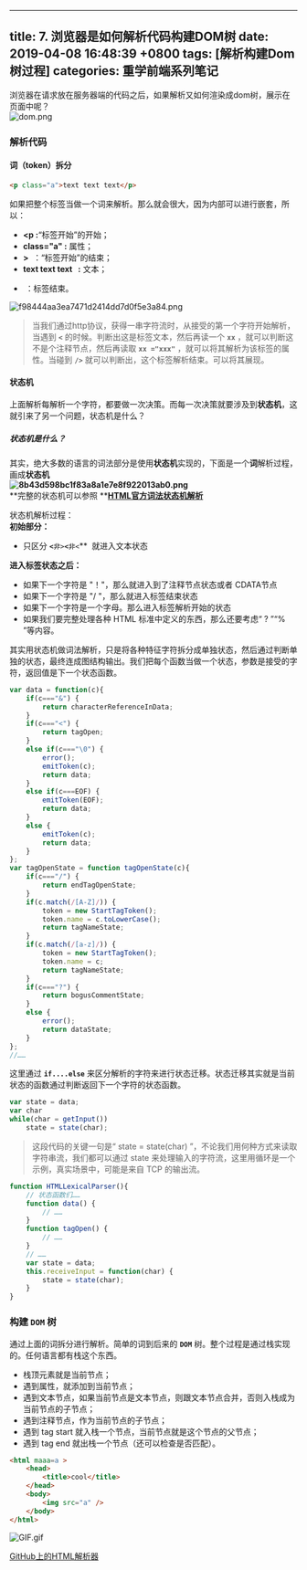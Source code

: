 
---
title: 7. 浏览器是如何解析代码构建DOM树
date: 2019-04-08 16:48:39 +0800
tags: [解析构建Dom树过程]
categories: 重学前端系列笔记
---

浏览器在请求放在服务器端的代码之后，如果解析又如何渲染成dom树，展示在页面中呢？<br />
![dom.png](https://cdn.nlark.com/yuque/0/2019/png/221851/1554713541318-2b1f1852-9f7c-4d9e-a65e-104554a4d764.png#align=left&display=inline&height=279&name=dom.png&originHeight=279&originWidth=732&size=7377&status=done&width=732)
<a name="d9457fa5"></a>
### 解析代码
<a name="ebf465eb"></a>
#### 词（token）拆分

```html
<p class="a">text text text</p>
```

如果把整个标签当做一个词来解析。那么就会很大，因为内部可以进行嵌套，所以：

* **<p :**“标签开始”的开始；
* **class="a" :** 属性；
* **>**  ：“标签开始”的结束；
* **text text text   :** 文本；
* **</p>** ：标签结束。

![f98444aa3ea7471d2414dd7d0f5e3a84.png](https://cdn.nlark.com/yuque/0/2019/png/221851/1554716167971-678c95cc-a83c-4e81-acf9-cca7834bfa46.png#align=left&display=inline&height=232&name=f98444aa3ea7471d2414dd7d0f5e3a84.png&originHeight=252&originWidth=624&size=25083&status=done&width=574)

> 当我们通过http协议，获得一串字符流时，从接受的第一个字符开始解析，当遇到 **`<`** 的时候。判断出这是标签文本，然后再读一个 **`xx`** ，就可以判断这不是个注释节点，然后再读取 **`xx ="xxx"`** ，就可以将其解析为该标签的属性。当碰到 **`/>`** 就可以判断出，这个标签解析结束。可以将其展现。


<a name="3a5d8e29"></a>
#### 状态机
上面解析每解析一个字符，都要做一次决策。而每一次决策就要涉及到**状态机**，这就引来了另一个问题，状态机是什么？
<a name="81b512f5"></a>
##### 状态机是什么？
其实，绝大多数的语言的词法部分是使用**状态机**实现的，下面是一个**词**解析过程，画成**状态机<br />![8b43d598bc1f83a8a1e7e8f922013ab0.png](https://cdn.nlark.com/yuque/0/2019/png/221851/1554779834110-f769f2e5-d1f1-4dcd-b806-7e45ac6aee42.png#align=left&display=inline&height=718&name=8b43d598bc1f83a8a1e7e8f922013ab0.png&originHeight=739&originWidth=768&size=48178&status=done&width=746)**<br />**完整的状态机可以参照 **[**HTML官方词法状态机解析**](https://html.spec.whatwg.org/multipage/parsing.html#tokenization)

状态机解析过程：<br />**初始部分：**
* 只区分 **`<`**`非>`**`<`**`非<`**  就进入文本状态

**进入标签状态之后：**
* 如果下一个字符是 "！"，那么就进入到了注释节点状态或者 CDATA节点
* 如果下一个字符是 "/ "，那么就进入标签结束状态
* 如果下一个字符是一个字母。那么进入标签解析开始的状态
* 如果我们要完整处理各种 HTML 标准中定义的东西，那么还要考虑“ ? ”“% ”等内容。

其实用状态机做词法解析，只是将各种特征字符拆分成单独状态，然后通过判断单独的状态，最终连成图结构输出。我们把每个函数当做一个状态，参数是接受的字符，返回值是下一个状态函数。

```javascript
var data = function(c){
    if(c==="&") {
        return characterReferenceInData;
    }
    if(c==="<") {
        return tagOpen;
    }
    else if(c==="\0") {
        error();
        emitToken(c);
        return data;
    }
    else if(c===EOF) {
        emitToken(EOF);
        return data;
    }
    else {
        emitToken(c);
        return data;
    }
};
var tagOpenState = function tagOpenState(c){
    if(c==="/") {
        return endTagOpenState;
    }
    if(c.match(/[A-Z]/)) {
        token = new StartTagToken();
        token.name = c.toLowerCase();
        return tagNameState;
    }
    if(c.match(/[a-z]/)) {
        token = new StartTagToken();
        token.name = c;
        return tagNameState;
    }
    if(c==="?") {
        return bogusCommentState;
    }
    else {
        error();
        return dataState;
    }
};
//……
```

这里通过 **`if....else`** 来区分解析的字符来进行状态迁移。状态迁移其实就是当前状态的函数通过判断返回下一个字符的状态函数。

```javascript
var state = data;
var char
while(char = getInput())
    state = state(char);
```
> 这段代码的关键一句是“ state = state(char) ”，不论我们用何种方式来读取字符串流，我们都可以通过 state 来处理输入的字符流，这里用循环是一个示例，真实场景中，可能是来自 TCP 的输出流。
> 

```javascript
function HTMLLexicalParser(){
    // 状态函数们……
    function data() {
        // ……
    }
    function tagOpen() {
        // ……
    }
    // ……
    var state = data;
    this.receiveInput = function(char) {
        state = state(char);
    }
}
```

<a name="ee86bc99"></a>
### 构建 `DOM` 树
通过上面的词拆分进行解析。简单的词到后来的 **`DOM`** 树。整个过程是通过栈实现的。任何语言都有栈这个东西。
* 栈顶元素就是当前节点；
* 遇到属性，就添加到当前节点；
* 遇到文本节点，如果当前节点是文本节点，则跟文本节点合并，否则入栈成为当前节点的子节点；
* 遇到注释节点，作为当前节点的子节点；
* 遇到 tag start 就入栈一个节点，当前节点就是这个节点的父节点；
* 遇到 tag end 就出栈一个节点（还可以检查是否匹配）。

```html
<html maaa=a >
    <head>
        <title>cool</title>
    </head>
    <body>
        <img src="a" />
    </body>
</html>
```

![GIF.gif](https://cdn.nlark.com/yuque/0/2019/gif/221851/1554867046508-68bb4743-b838-408e-96f9-da392ee7c321.gif#align=left&display=inline&height=227&name=GIF.gif&originHeight=563&originWidth=1852&size=2376616&status=done&width=746)

[GitHub上的HTML解析器](https://github.com/aimergenge/toy-html-parser)

